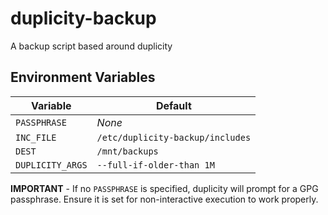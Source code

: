 # duplicity-backup

A backup script based around duplicity

## Environment Variables

| Variable         | Default                          |
| ---------------- | -------------------------------- |
| `PASSPHRASE`     | _None_                           |
| `INC_FILE`       | `/etc/duplicity-backup/includes` |
| `DEST`           | `/mnt/backups`                   |
| `DUPLICITY_ARGS` | `--full-if-older-than 1M`        |

**IMPORTANT** - If no `PASSPHRASE` is specified, duplicity will prompt for a GPG
passphrase. Ensure it is set for non-interactive execution to work properly.
